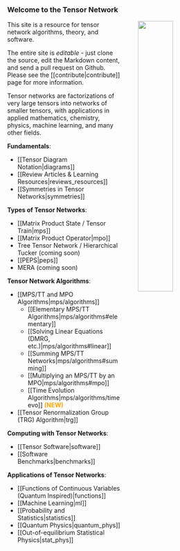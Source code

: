 ### <b>Welcome to the Tensor Network</b>

<img src="tensor_networks.png" style="float:right; width:40%; margin-left: 40px;"/>

This site is a resource for tensor network algorithms, theory, and software.

The entire site is _editable_ - just clone the source, edit the Markdown content,
and send a pull request on Github.
Please see the [[contribute|contribute]] page for more information.

Tensor networks are factorizations of very large tensors
into networks of smaller tensors, 
with applications in applied mathematics, chemistry, physics, machine
learning, and many other fields.


<b>Fundamentals</b>:

- [[Tensor Diagram Notation|diagrams]]
- [[Review Articles & Learning Resources|reviews_resources]]
- [[Symmetries in Tensor Networks|symmetries]]

<b>Types of Tensor Networks</b>:

- [[Matrix Product State / Tensor Train|mps]]
- [[Matrix Product Operator|mpo]]
- Tree Tensor Network / Hierarchical Tucker (coming soon)
- [[PEPS|peps]]
- MERA (coming soon)

<b>Tensor Network Algorithms</b>:

- [[MPS/TT and MPO Algorithms|mps/algorithms]]
  * [[Elementary MPS/TT Algorithms|mps/algorithms#elementary]]
  * [[Solving Linear Equations (DMRG, etc.)|mps/algorithms#linear]]
  * [[Summing MPS/TT Networks|mps/algorithms#summing]]
  * [[Multiplying an MPS/TT by an MPO|mps/algorithms#mpo]]
  * [[Time Evolution Algorithms|mps/algorithms/timeevo]] <span style="color:orange;font-weight:bold;">(NEW)</span>
- [[Tensor Renormalization Group (TRG) Algorithm|trg]]

<b>Computing with Tensor Networks</b>:

- [[Tensor Software|software]]
- [[Software Benchmarks|benchmarks]]

<b>Applications of Tensor Networks</b>:

- [[Functions of Continuous Variables (Quantum Inspired)|functions]]
- [[Machine Learning|ml]]
- [[Probability and Statistics|statistics]]
- [[Quantum Physics|quantum_phys]]
- [[Out-of-equilibrium Statistical Physics|stat_phys]]


<br/>
